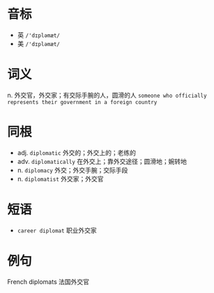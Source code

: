 # 音标

- 英 `/'dɪpləmæt/`
- 美 `/'dɪpləmæt/`

# 词义

n. 外交官，外交家；有交际手腕的人，圆滑的人
`someone who officially represents their government in a foreign country`

# 同根

- adj. `diplomatic` 外交的；外交上的；老练的
- adv. `diplomatically` 在外交上；靠外交途径；圆滑地；婉转地
- n. `diplomacy` 外交；外交手腕；交际手段
- n. `diplomatist` 外交家；外交官

# 短语

- `career diplomat` 职业外交家

# 例句

French diplomats
法国外交官


